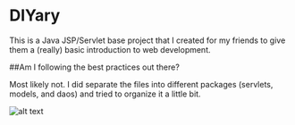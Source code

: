 # DIYary
This is a Java JSP/Servlet base project that I created for my friends to give them a (really) basic introduction to web development.

##Am I following the best practices out there?

Most likely not. I did separate the files into different packages (servlets, models, and daos) and tried to organize it a little bit.

![alt text](https://preview.ibb.co/g67qZy/DIYary.png)

